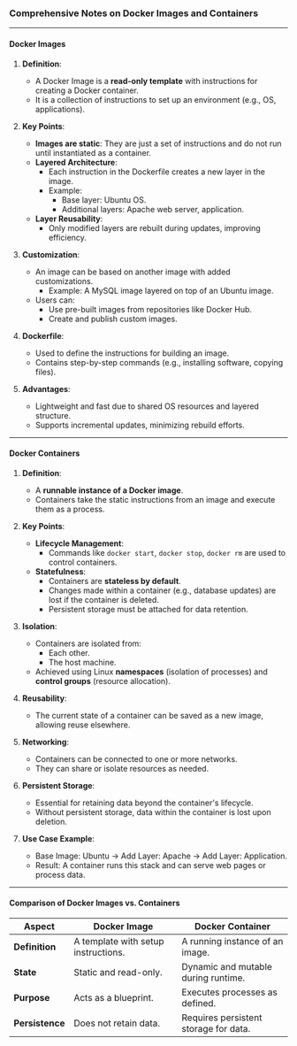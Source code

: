 ### Comprehensive Notes on Docker Images and Containers

---

#### **Docker Images**

1.  **Definition**:

    - A Docker Image is a **read-only template** with instructions for creating a Docker container.
    - It is a collection of instructions to set up an environment (e.g., OS, applications).

2.  **Key Points**:

    - **Images are static**: They are just a set of instructions and do not run until instantiated as a container.
    - **Layered Architecture**:
      - Each instruction in the Dockerfile creates a new layer in the image.
      - Example:
        - Base layer: Ubuntu OS.
        - Additional layers: Apache web server, application.
    - **Layer Reusability**:
      - Only modified layers are rebuilt during updates, improving efficiency.

3.  **Customization**:

    - An image can be based on another image with added customizations.
      - Example: A MySQL image layered on top of an Ubuntu image.
    - Users can:
      - Use pre-built images from repositories like Docker Hub.
      - Create and publish custom images.

4.  **Dockerfile**:

    - Used to define the instructions for building an image.
    - Contains step-by-step commands (e.g., installing software, copying files).

5.  **Advantages**:

    - Lightweight and fast due to shared OS resources and layered structure.
    - Supports incremental updates, minimizing rebuild efforts.

---

#### **Docker Containers**

1.  **Definition**:

    - A **runnable instance of a Docker image**.
    - Containers take the static instructions from an image and execute them as a process.

2.  **Key Points**:

    - **Lifecycle Management**:
      - Commands like `docker start`, `docker stop`, `docker rm` are used to control containers.
    - **Statefulness**:
      - Containers are **stateless by default**.
      - Changes made within a container (e.g., database updates) are lost if the container is deleted.
      - Persistent storage must be attached for data retention.

3.  **Isolation**:

    - Containers are isolated from:
      - Each other.
      - The host machine.
    - Achieved using Linux **namespaces** (isolation of processes) and **control groups** (resource allocation).

4.  **Reusability**:

    - The current state of a container can be saved as a new image, allowing reuse elsewhere.

5.  **Networking**:

    - Containers can be connected to one or more networks.
    - They can share or isolate resources as needed.

6.  **Persistent Storage**:

    - Essential for retaining data beyond the container's lifecycle.
    - Without persistent storage, data within the container is lost upon deletion.

7.  **Use Case Example**:

    - Base Image: Ubuntu → Add Layer: Apache → Add Layer: Application.
    - Result: A container runs this stack and can serve web pages or process data.

---

#### **Comparison of Docker Images vs. Containers**

| Aspect          | Docker Image                        | Docker Container                      |
| --------------- | ----------------------------------- | ------------------------------------- |
| **Definition**  | A template with setup instructions. | A running instance of an image.       |
| **State**       | Static and read-only.               | Dynamic and mutable during runtime.   |
| **Purpose**     | Acts as a blueprint.                | Executes processes as defined.        |
| **Persistence** | Does not retain data.               | Requires persistent storage for data. |
